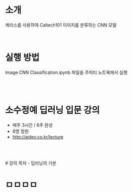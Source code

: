 # 소개
케라스를 사용하여 Caltech101 이미지를 분류하는 CNN 모델
<br>
<br>
<br>
# 실행 방법
Image CNN Classification.ipynb 파일을 주피터 노트북에서 실행
<br>
<br>
<br>
<br>
# 소수정예 딥러닝 입문 강의
- 매주 3시간 / 6주 완성
- 6명 정원
- http://aidev.co.kr/lecture
<br>
<br>
<br>
# 강의 목차
- 딥러닝의 기본

# ㅁㅁㅁㅁ

# 
